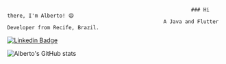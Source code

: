                                                                 ### Hi there, I'm Alberto! 😄
                                                       A Java and Flutter Developer from Recife, Brazil.

 [![Linkedin Badge](https://img.shields.io/badge/-LinkedIn-blue?style=flat-square&logo=Linkedin&logoColor=white&link=https://www.linkedin.com/in/alberto-ferreira-maia-neto-045356a3/)](https://www.linkedin.com/in/alberto-ferreira-maia-neto-045356a3/)

![Alberto's GitHub stats](https://github-readme-stats.vercel.app/api?username=albertoferreiramaianeto&show_icons=true&theme=radical)
<!--
**AlbertoFerreiraMaiaNeto/AlbertoFerreiraMaiaNeto** is a ✨ _special_ ✨ repository because its `README.md` (this file) appears on your GitHub profile.

Here are some ideas to get you started:

- 🔭 I’m currently working on ...
- 🌱 I’m currently learning ...
- 👯 I’m looking to collaborate on ...
- 🤔 I’m looking for help with ...
- 💬 Ask me about ...
- 📫 How to reach me: ...
- 😄 Pronouns: ...
- ⚡ Fun fact: ...
-->
